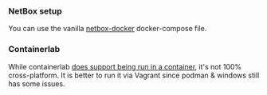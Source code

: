 ### NetBox setup

You can use the vanilla [netbox-docker][nbd] docker-compose file.

[nbd]: https://github.com/netbox-community/netbox-docker


### Containerlab

While containerlab [does support being run in a container](https://containerlab.dev/install/#container), it's not 100%
cross-platform. It is better to run it via Vagrant since podman & windows still has some issues.

